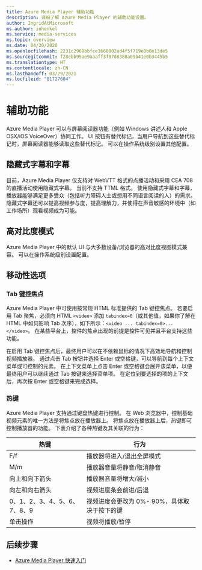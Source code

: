 ```yaml
---
title: Azure Media Player 辅助功能
description: 详细了解 Azure Media Player 的辅助功能设置。
author: IngridAtMicrosoft
ms.author: inhenkel
ms.service: media-services
ms.topic: overview
ms.date: 04/20/2020
ms.openlocfilehash: 2231c2969bbfce1668002ad4f5f719e0b8e13de5
ms.sourcegitcommit: f28ebb95ae9aaaff3f87d8388a09b41e0b3445b5
ms.translationtype: HT
ms.contentlocale: zh-CN
ms.lasthandoff: 03/29/2021
ms.locfileid: "81727604"
---
```

# <a name="accessibility"></a>辅助功能 #

Azure Media Player 可以与屏幕阅读器功能（例如 Windows 讲述人和 Apple OSX/iOS VoiceOver）协同工作。 UI 按钮有替代标记，当用户导航到这些替代标记时，屏幕阅读器能够读取这些替代标记。 可以在操作系统级别设置其他配置。

## <a name="captions-and-subtitles"></a>隐藏式字幕和字幕 ##

目前，Azure Media Player 仅支持对 WebVTT 格式的点播活动和采用 CEA 708 的直播活动使用隐藏式字幕。 当前不支持 TTML 格式。 使用隐藏式字幕和字幕，播放器能够满足更多受众（包括听力障碍人士或想用不同语言阅读的人）的需求。 隐藏式字幕还可以提高视频参与度，提高理解力，并使得在声音敏感的环境中（如工作场所）观看视频成为可能。  

## <a name="high-contrast-mode"></a>高对比度模式 ##

Azure Media Player 中的默认 UI 与大多数设备/浏览器的高对比度视图模式兼容。 可以在操作系统级别设置配置。

## <a name="mobility-options"></a>移动性选项 ##

### <a name="tabbing-focus"></a>Tab 键控焦点 ###

Azure Media Player 中可使用按常规 HTML 标准提供的 Tab 键控焦点。 若要启用 Tab 聚焦，必须向 HTML `<video>` 添加 `tabindex=0`（或其他值，如果你了解在 HTML 中如何影响 Tab 次序），如下所示：`<video ... tabindex=0>...</video>`。 在某些平台上，控件的焦点出现的前提是控件可见并且平台支持这些功能。

在启用 Tab 键控焦点后，最终用户可以在不依赖鼠标的情况下高效地导航和控制视频播放器。 通过点击 Tab 按钮并选择 Enter 或空格键，可以导航到每个上下文菜单或可控制的元素。 在上下文菜单上点击 Enter 或空格键会展开该菜单，以便最终用户可以继续通过 Tab 按键来选择菜单项。 在定位到要选择的项的上下文后，再次按 Enter 或空格键来完成选择。

### <a name="hotkeys"></a>热键 ###

Azure Media Player 支持通过键盘热键进行控制。 在 Web 浏览器中，控制基础视频元素的唯一方法是将焦点放在播放器上。 将焦点放在播放器上后，热键即可控制播放器的功能。  下表介绍了各种热键及其关联的行为：

| 热键              | 行为                                                                |
|----------------------|-------------------------------------------------------------------------|
| F/f                  | 播放器将进入/退出全屏模式                                  |
| M/m                  | 播放器音量将静音/取消静音                                          |
| 向上和向下箭头    | 播放器音量将增大/减小                                    |
| 向左和向右箭头 | 视频进度条会前进/后退                                  |
| 0、1、2、3、4、5、6、7、8、9  | 视频进度会更改为 0%\- 90%，具体取决于按下的键 |
| 单击操作         | 视频将播放/暂停                                                   |

## <a name="next-steps"></a>后续步骤

<!---Some context for the following links goes here--->
- [Azure Media Player 快速入门](azure-media-player-quickstart.md)